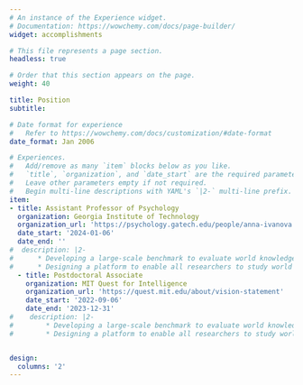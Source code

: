 ```yaml
---
# An instance of the Experience widget.
# Documentation: https://wowchemy.com/docs/page-builder/
widget: accomplishments

# This file represents a page section.
headless: true

# Order that this section appears on the page.
weight: 40

title: Position
subtitle:

# Date format for experience
#   Refer to https://wowchemy.com/docs/customization/#date-format
date_format: Jan 2006

# Experiences.
#   Add/remove as many `item` blocks below as you like.
#   `title`, `organization`, and `date_start` are the required parameters.
#   Leave other parameters empty if not required.
#   Begin multi-line descriptions with YAML's `|2-` multi-line prefix.
item:
- title: Assistant Professor of Psychology
  organization: Georgia Institute of Technology
  organization_url: 'https://psychology.gatech.edu/people/anna-ivanova'
  date_start: '2024-01-06'
  date_end: ''
#  description: |2-
#      * Developing a large-scale benchmark to evaluate world knowledge in language models
#      * Designing a platform to enable all researchers to study world knowledge in machines using custom tests / models
  - title: Postdoctoral Associate
    organization: MIT Quest for Intelligence
    organization_url: 'https://quest.mit.edu/about/vision-statement'
    date_start: '2022-09-06'
    date_end: '2023-12-31'
#    description: |2-
#        * Developing a large-scale benchmark to evaluate world knowledge in language models
#        * Designing a platform to enable all researchers to study world knowledge in machines using custom tests / models


design:
  columns: '2'
---
```

